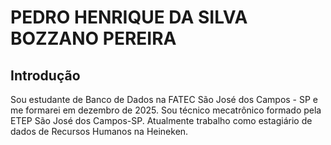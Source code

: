 # PEDRO HENRIQUE DA SILVA BOZZANO PEREIRA

## Introdução
Sou estudante de Banco de Dados na FATEC São José dos Campos - SP e me formarei em dezembro de 2025. Sou técnico mecatrônico formado pela ETEP São José dos Campos-SP. Atualmente trabalho como estagiário de dados de Recursos Humanos na Heineken.